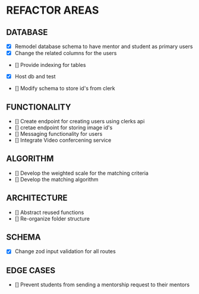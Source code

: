 # REFACTOR AREAS

## DATABASE

- [x] Remodel database schema to have mentor and student as primary users
- [x] Change the related columns for the users
- [] Provide indexing for tables
- [x] Host db and test
- [] Modify schema to store id's from clerk

## FUNCTIONALITY

- [] Create endpoint for creating users using clerks api
- [] cretae endpoint for storing image id's
- [] Messaging functionality for users
- [] Integrate Video confercening service

## ALGORITHM

- [] Develop the weighted scale for the matching criteria
- [] Develop the matching algorithm

## ARCHITECTURE

- [] Abstract reused functions
- [] Re-organize folder structure

## SCHEMA

- [x] Change zod input validation for all routes

## EDGE CASES

- [] Prevent students from sending a mentorship request to their mentors
